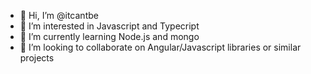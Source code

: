 - 👋 Hi, I’m @itcantbe
- 👀 I’m interested in Javascript and Typecript
- 🌱 I’m currently learning Node.js and mongo
- 💞️ I’m looking to collaborate on Angular/Javascript libraries or similar projects

<!---
itcantbe/itcantbe is a ✨ special ✨ repository because its `README.md` (this file) appears on your GitHub profile.
You can click the Preview link to take a look at your changes.
--->
